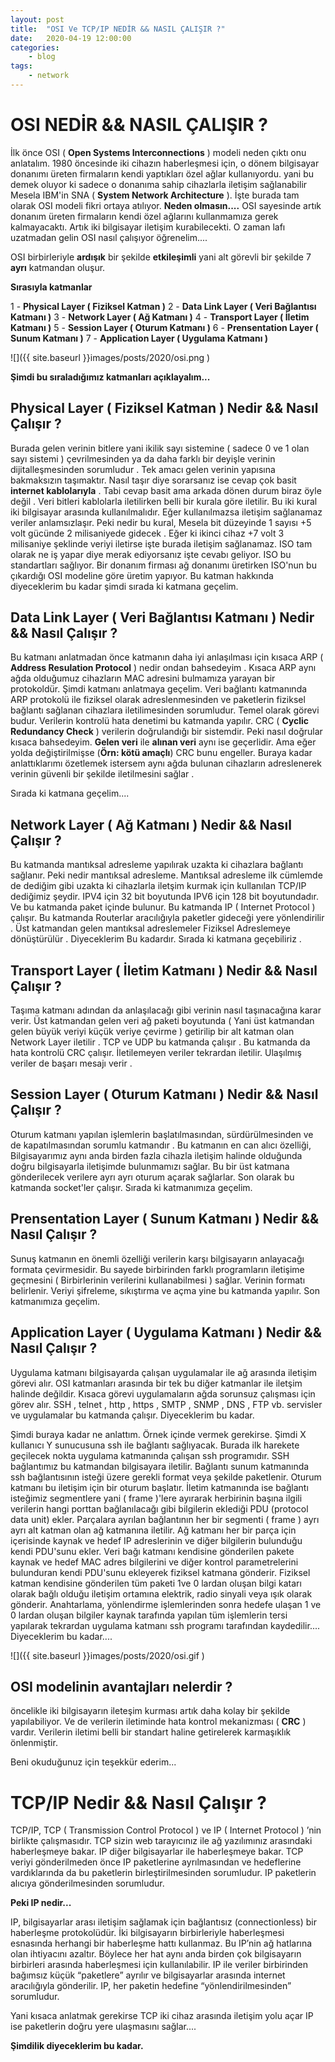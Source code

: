 ```yaml
---
layout: post
title:	"OSI Ve TCP/IP NEDİR && NASIL ÇALIŞIR ?"
date:	2020-04-19 12:00:00
categories:
    - blog
tags:
    - network
---
```




# OSI NEDİR && NASIL ÇALIŞIR ?

 İlk önce OSI ( **Open Systems Interconnections** ) modeli neden çıktı onu anlatalım. 1980 öncesinde iki cihazın  haberleşmesi için, o dönem bilgisayar donanımı üreten firmaların kendi  yaptıkları özel ağlar kullanıyordu.
 yani bu demek oluyor ki sadece o donanıma sahip cihazlarla iletişim sağlanabilir Mesela IBM'in SNA ( **System Network Architecture** ). İşte burada tam olarak OSI modeli fikri ortaya atılıyor. 
**Neden olmasın....** 
 OSI sayesinde  artık donanım üreten firmaların kendi özel ağlarını  kullanmamıza gerek kalmayacaktı. Artık iki bilgisayar iletişim  kurabilecekti. O zaman lafı uzatmadan gelin OSI nasıl çalışıyor  öğrenelim....

 OSI birbirleriyle **ardışık** bir şekilde **etkileşimli** yani alt görevli bir şekilde 7 **ayrı** katmandan oluşur.

**Sırasıyla katmanlar**

 1 - **Physical Layer ( Fiziksel Katman )**
 2 - **Data Link Layer ( Veri Bağlantısı Katmanı )**
 3 - **Network Layer ( Ağ Katmanı )**
 4 - **Transport Layer ( İletim Katmanı )**
 5 - **Session Layer ( Oturum Katmanı )**
 6 - **Prensentation Layer ( Sunum Katmanı )**
 7 - **Application Layer ( Uygulama Katmanı )**



![]({{ site.baseurl }}images/posts/2020/osi.png )




**Şimdi bu sıraladığımız katmanları açıklayalım...**

 ## Physical Layer ( Fiziksel Katman ) Nedir && Nasıl Çalışır ?

 Burada gelen verinin bitlere yani ikilik sayı sistemine ( sadece 0 ve 1  olan sayı sistemi ) çevrilmesinden ya da daha farklı bir deyişle verinin dijitalleşmesinden sorumludur . Tek amacı gelen verinin yapısına  bakmaksızın taşımaktır. Nasıl taşır diye sorarsanız ise cevap çok basit **internet kablolarıyla** .
 Tabi cevap basit ama arkada dönen durum biraz öyle değil . Veri bitleri  kablolarla iletilirken belli bir kurala göre iletilir. Bu iki kural iki  bilgisayar arasında kullanılmalıdır. Eğer kullanılmazsa iletişim  sağlanamaz veriler anlamsızlaşır. Peki nedir bu kural, Mesela bit  düzeyinde 1 sayısı +5 volt gücünde 2 milisaniyede gidecek .
 Eğer ki ikinci cihaz +7 volt 3 milisaniye şeklinde veriyi iletirse işte  burada iletişim sağlanamaz. ISO tam olarak ne iş yapar diye merak  ediyorsanız işte cevabı geliyor. ISO bu standartları sağlıyor. Bir  donanım firması ağ donanımı üretirken ISO'nun bu çıkardığı OSI modeline  göre üretim yapıyor. Bu katman hakkında diyeceklerim bu kadar şimdi  sırada ki katmana geçelim.

## Data Link Layer ( Veri Bağlantısı Katmanı ) Nedir && Nasıl Çalışır ?

 Bu katmanı anlatmadan önce katmanın daha iyi anlaşılması için kısaca ARP ( **Address Resulation Protocol** ) nedir ondan bahsedeyim . Kısaca ARP aynı ağda olduğumuz cihazların  MAC adresini bulmamıza yarayan bir protokoldür. Şimdi katmanı anlatmaya  geçelim.
 Veri bağlantı katmanında ARP protokolü ile fiziksel olarak  adreslenmesinden ve paketlerin fiziksel bağlantı sağlanan cihazlara  iletilimesinden sorumludur. Temel olarak görevi budur. Verilerin  kontrolü hata denetimi bu katmanda yapılır. CRC ( **Cyclic Redundancy Check** ) verilerin doğrulandığı bir sistemdir. Peki nasıl doğrular kısaca bahsedeyim. **Gelen veri** ile **alınan veri** aynı ise geçerlidir. Ama eğer yolda değiştirilmişse (**Örn: kötü amaçlı**) CRC bunu engeller. Buraya kadar anlattıklarımı özetlemek istersem aynı  ağda bulunan cihazların adreslenerek verinin güvenli bir şekilde  iletilmesini sağlar .

 Sırada ki katmana geçelim....

## Network Layer ( Ağ Katmanı ) Nedir && Nasıl Çalışır ?

 Bu katmanda mantıksal adresleme yapılırak uzakta ki cihazlara bağlantı  sağlanır. Peki nedir mantıksal adresleme. Mantıksal adresleme ilk  cümlemde de dediğim gibi uzakta ki cihazlarla iletşim kurmak için  kullanılan TCP/IP dediğimiz şeydir. IPV4 için 32 bit boyutunda IPV6 için 128 bit boyutundadır. Ve bu katmanda paket içinde bulunur.
 Bu katmanda IP ( Internet Protocol ) çalışır. Bu katmanda Routerlar  aracılığıyla paketler gideceği yere yönlendirilir . Üst katmandan gelen  mantıksal adreslemeler Fiziksel Adreslemeye dönüştürülür . Diyeceklerim  Bu kadardır. Sırada ki katmana geçebiliriz .

## Transport Layer ( İletim Katmanı ) Nedir && Nasıl Çalışır ?

 Taşıma katmanı adından da anlaşılacağı gibi verinin nasıl taşınacağına  karar verir. Üst katmandan gelen veri ağ paketi boyutunda ( Yani üst  katmandan gelen büyük veriyi küçük veriye çevirme ) getirilip bir alt  katman olan Network Layer iletilir . TCP ve UDP bu katmanda çalışır .
 Bu katmanda da hata kontrolü CRC çalışır. İletilemeyen veriler tekrardan iletilir. Ulaşılmış veriler de başarı mesajı verir .

## Session Layer ( Oturum Katmanı ) Nedir && Nasıl Çalışır ?

 Oturum katmanı yapılan işlemlerin başlatılmasından, sürdürülmesinden ve  de kapatılmasından sorumlu katmandır . Bu katmanın en can alıcı  özelliği, Bilgisayarımız aynı anda birden fazla cihazla iletişim halinde olduğunda doğru bilgisayarla iletişimde bulunmamızı sağlar. Bu bir üst  katmana gönderilecek verilere ayrı ayrı oturum açarak sağlarlar. Son  olarak bu katmanda socket'ler çalışır. Sırada ki katmanımıza geçelim.

## Prensentation Layer ( Sunum Katmanı )  Nedir && Nasıl Çalışır ?

 Sunuş katmanın en önemli özelliği verilerin karşı bilgisayarın  anlayacağı formata çevirmesidir. Bu sayede birbirinden farklı  programların iletişime geçmesini ( Birbirlerinin verilerini  kullanabilmesi ) sağlar. Verinin formatı belirlenir. Veriyi şifreleme,  sıkıştırma ve açma yine bu katmanda yapılır. Son katmanımıza geçelim.

## Application Layer ( Uygulama Katmanı ) Nedir && Nasıl Çalışır ?

 Uygulama katmanı bilgisayarda çalışan uygulamalar ile ağ arasında  iletişim görevi alır. OSI katmanları arasında bir tek bu diğer katmanlar ile iletşim halinde değildir. Kısaca görevi uygulamaların ağda sorunsuz çalışması için görev alır. SSH , telnet , http , https , SMTP , SNMP , DNS , FTP vb. servisler ve uygulamalar bu katmanda çalışır. Diyeceklerim bu kadar.

 Şimdi buraya kadar ne anlattım. Örnek içinde vermek gerekirse. Şimdi X  kullanıcı Y sunucusuna ssh ile bağlantı sağlıyacak. Burada ilk harekete  geçilecek nokta uygulama katmanında çalışan ssh programıdır. SSH  bağlantımız bu katmandan bilgisayara iletilir. Bağlantı sunum katmanında ssh bağlantısının isteği üzere gerekli format veya şekilde paketlenir.  Oturum katmanı bu iletişim için bir oturum başlatır. İletim katmanında  ise bağlantı isteğimiz segmentlere yani ( frame )'lere ayırarak  herbirinin başına ilgili verilerin hangi porttan bağlanılacağı gibi  bilgilerin eklediği PDU (protocol data unit) ekler. Parçalara ayrılan  bağlantının her bir segmenti ( frame ) ayrı ayrı alt katman olan ağ  katmanına iletilir. Ağ katmanı her bir parça için içerisinde kaynak ve  hedef IP adreslerinin ve diğer bilgilerin bulunduğu kendi PDU'sunu  ekler. Veri bağı katmanı kendisine gönderilen pakete kaynak ve hedef MAC adres bilgilerini ve diğer kontrol parametrelerini bulunduran kendi  PDU'sunu ekleyerek fiziksel katmana gönderir. Fiziksel katman kendisine  gönderilen tüm paketi 1ve 0 lardan oluşan bilgi katarı olarak bağlı  olduğu iletişim ortamına elektrik, radio sinyali veya ışık olarak  gönderir. Anahtarlama, yönlendirme işlemlerinden sonra hedefe ulaşan 1  ve 0 lardan oluşan bilgiler kaynak tarafında yapılan tüm işlemlerin  tersi yapılarak tekrardan uygulama katmanı ssh programı tarafından  kaydedilir.... Diyeceklerim bu kadar....



![]({{ site.baseurl }}images/posts/2020/osi.gif )




## OSI modelinin avantajları nelerdir ?

 öncelikle iki bilgisayarın ileteşim kurması artık daha kolay bir şekilde yapılabiliyor. Ve de verilerin iletiminde hata kontrol mekanizması ( **CRC** ) vardır. Verilerin iletimi belli bir standart haline getirelerek karmaşıklık önlenmiştir.

 Beni okuduğunuz için teşekkür ederim...

# TCP/IP Nedir && Nasıl Çalışır ?

 TCP/IP, TCP ( Transmission Control Protocol ) ve IP ( Internet Protocol ) ’nin birlikte çalışmasıdır. TCP sizin web tarayıcınız ile ağ  yazılımınız arasındaki haberleşmeye bakar. IP diğer bilgisayarlar ile  haberleşmeye bakar. TCP veriyi gönderilmeden önce IP paketlerine  ayrılmasından ve hedeflerine vardıklarında da bu paketlerin  birleştirilmesinden sorumludur. IP paketlerin alıcıya gönderilmesinden  sorumludur.

**Peki IP nedir...**

 IP, bilgisayarlar arası iletişim sağlamak için bağlantısız  (connectionless) bir haberleşme protokolüdür. İki bilgisayarın  birbirleriyle haberleşmesi esnasında herhangi bir haberleşme hattı  kullanmaz. Bu IP’nin ağ hatlarına olan ihtiyacını azaltır. Böylece her  hat aynı anda birden çok bilgisayarın birbirleri arasında haberleşmesi  için kullanılabilir. IP ile veriler birbirinden bağımsız küçük  “paketlere” ayrılır ve bilgisayarlar arasında internet aracılığıyla  gönderilir. IP, her paketin hedefine “yönlendirilmesinden” sorumludur.


 Yani kısaca anlatmak gerekirse TCP iki cihaz arasında iletişim yolu açar IP ise paketlerin doğru yere ulaşmasını sağlar....

**Şimdilik diyeceklerim bu kadar.**				 										 										 										 										 											 									 									
